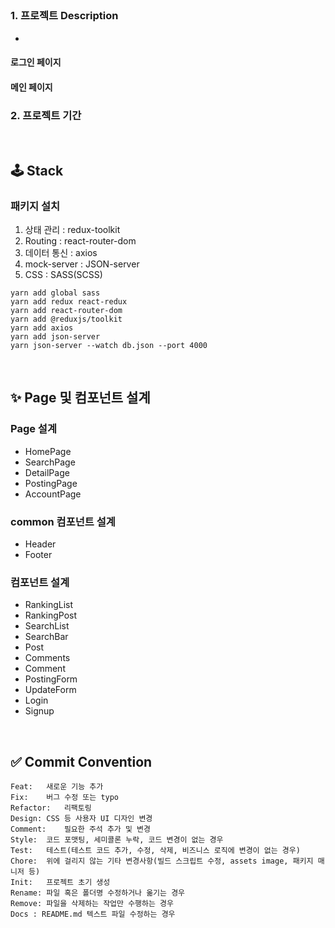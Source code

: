 ##

### 1. 프로젝트 Description

-

#### 로그인 페이지

<!-- ## <img src="./public/img/main.gif" /> -->

#### 메인 페이지

### 2. 프로젝트 기간

<!-- 2023.04.30 ~ 2023.05.04 -->

<br />

## 🕹️ Stack

### 패키지 설치

1. 상태 관리 : redux-toolkit
2. Routing : react-router-dom
3. 데이터 통신 : axios
4. mock-server : JSON-server
5. CSS : SASS(SCSS)

```
yarn add global sass
yarn add redux react-redux
yarn add react-router-dom
yarn add @reduxjs/toolkit
yarn add axios
yarn add json-server
yarn json-server --watch db.json --port 4000
```

<br />

## ✨ Page 및 컴포넌트 설계

### Page 설계

- HomePage
- SearchPage
- DetailPage
- PostingPage
- AccountPage

### common 컴포넌트 설계

- Header
- Footer

### 컴포넌트 설계

- RankingList
- RankingPost
- SearchList
- SearchBar
- Post
- Comments
- Comment
- PostingForm
- UpdateForm
- Login
- Signup

<br />

## ✅ Commit Convention

```
Feat:	새로운 기능 추가
Fix:	버그 수정 또는 typo
Refactor:	리팩토링
Design:	CSS 등 사용자 UI 디자인 변경
Comment:	필요한 주석 추가 및 변경
Style:	코드 포맷팅, 세미콜론 누락, 코드 변경이 없는 경우
Test:	테스트(테스트 코드 추가, 수정, 삭제, 비즈니스 로직에 변경이 없는 경우)
Chore:	위에 걸리지 않는 기타 변경사항(빌드 스크립트 수정, assets image, 패키지 매니저 등)
Init:	프로젝트 초기 생성
Rename:	파일 혹은 폴더명 수정하거나 옮기는 경우
Remove:	파일을 삭제하는 작업만 수행하는 경우
Docs : README.md 텍스트 파일 수정하는 경우
```
